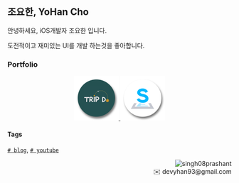 ## 조요한, YoHan Cho
안녕하세요, iOS개발자 조요한 입니다.

도전적이고 재미있는 UI를 개발 하는것을 좋아합니다.

### Portfolio

<p align="center">
    <a href="https://github.com/devyhan93/TripDo">
        <img width="100" src="./images/TripDo.png">
    </a>
    </div>
    <a href="https://github.com/SoFastCar/sofastcar-iOS">
        <img width="100" src="./images/SoFastCar.png">
    </a>
<p>

#### Tags
[`# blog`](https://devyhan93.github.io), [`# youtube`](https://www.youtube.com/channel/UCHDe6Lsal0c5PhAwtH1j3Cg?view_as=subscriber)

<p align="right">
    <img src="https://komarev.com/ghpvc/?username=devyhan93" alt="singh08prashant" />
    <br/>
    <span>
        ✉️ devyhan93@gmail.com
    </span>
</p>


<iframe style="border: hidden;
">
<html>
	<head>
		<!-- Global site tag (gtag.js) - Google Analytics -->
<script async src="https://www.googletagmanager.com/gtag/js?id=UA-163387956-2"></script>
<script>
  window.dataLayer = window.dataLayer || [];
  function gtag(){dataLayer.push(arguments);}
  gtag('js', new Date());

  gtag('config', 'UA-163387956-2');
</script>
    </head>
	<body>
	</body>
</html>
</iframe>



